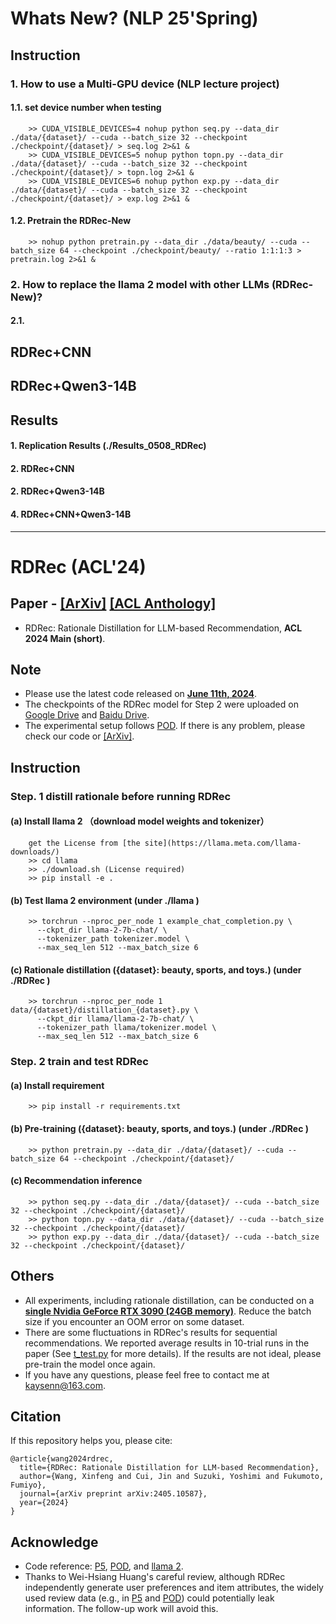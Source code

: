 # Whats New? (NLP 25'Spring)
## Instruction
### 1. How to use a Multi-GPU device (NLP lecture project)
#### 1.1. set device number when testing
        >> CUDA_VISIBLE_DEVICES=4 nohup python seq.py --data_dir ./data/{dataset}/ --cuda --batch_size 32 --checkpoint ./checkpoint/{dataset}/ > seq.log 2>&1 &
        >> CUDA_VISIBLE_DEVICES=5 nohup python topn.py --data_dir ./data/{dataset}/ --cuda --batch_size 32 --checkpoint ./checkpoint/{dataset}/ > topn.log 2>&1 &
        >> CUDA_VISIBLE_DEVICES=6 nohup python exp.py --data_dir ./data/{dataset}/ --cuda --batch_size 32 --checkpoint ./checkpoint/{dataset}/ > exp.log 2>&1 &
#### 1.2. Pretrain the RDRec-New
        >> nohup python pretrain.py --data_dir ./data/beauty/ --cuda --batch_size 64 --checkpoint ./checkpoint/beauty/ --ratio 1:1:1:3 > pretrain.log 2>&1 &

### 2. How to replace the llama 2 model with other LLMs (RDRec-New)?

#### 2.1. 

## RDRec+CNN

## RDRec+Qwen3-14B


## Results

#### 1. Replication Results (./Results_0508_RDRec)


#### 2. RDRec+CNN

#### 2. RDRec+Qwen3-14B

#### 4. RDRec+CNN+Qwen3-14B
 
---

# RDRec (ACL'24)

## Paper - [[ArXiv]](https://arxiv.org/pdf/2405.10587) [[ACL Anthology]](https://aclanthology.org/2024.acl-short.6/)
- RDRec: Rationale Distillation for LLM-based Recommendation, **ACL 2024 Main (short)**.

## Note
- Please use the latest code released on **<u>June 11th, 2024</u>**.
- The checkpoints of the RDRec model for Step 2 were uploaded on [Google Drive](https://drive.google.com/drive/folders/1bwhliM4KN8pBdk5c0pRPDVCgTJbeOk0s) and [Baidu Drive](https://pan.baidu.com/s/15TQ6zi-ZHfPik02bjlPwRQ?pwd=eb3d ).
- The experimental setup follows [POD](https://github.com/lileipisces/POD). If there is any problem, please check our code or [[ArXiv]](https://arxiv.org/pdf/2405.10587).

## Instruction
### Step. 1 distill rationale before running RDRec

#### (a) Install llama 2 （download model weights and tokenizer）
        get the License from [the site](https://llama.meta.com/llama-downloads/)
        >> cd llama 
	    >> ./download.sh (License required)
        >> pip install -e .

#### (b) Test llama 2 environment  (under ./llama )
        >> torchrun --nproc_per_node 1 example_chat_completion.py \
          --ckpt_dir llama-2-7b-chat/ \
          --tokenizer_path tokenizer.model \
          --max_seq_len 512 --max_batch_size 6

#### (c) Rationale distillation  ({dataset}: beauty, sports, and toys.) (under ./RDRec )
        >> torchrun --nproc_per_node 1 data/{dataset}/distillation_{dataset}.py \
          --ckpt_dir llama/llama-2-7b-chat/ \
          --tokenizer_path llama/tokenizer.model \
          --max_seq_len 512 --max_batch_size 6

### Step. 2 train and test RDRec

#### (a) Install requirement 
        >> pip install -r requirements.txt

#### (b) Pre-training ({dataset}: beauty, sports, and toys.) (under ./RDRec )
        >> python pretrain.py --data_dir ./data/{dataset}/ --cuda --batch_size 64 --checkpoint ./checkpoint/{dataset}/

#### (c) Recommendation inference 
        >> python seq.py --data_dir ./data/{dataset}/ --cuda --batch_size 32 --checkpoint ./checkpoint/{dataset}/
        >> python topn.py --data_dir ./data/{dataset}/ --cuda --batch_size 32 --checkpoint ./checkpoint/{dataset}/
        >> python exp.py --data_dir ./data/{dataset}/ --cuda --batch_size 32 --checkpoint ./checkpoint/{dataset}/


## Others
- All experiments, including rationale distillation, can be conducted on a **<u>single Nvidia GeForce RTX 3090 (24GB memory)</u>**. Reduce the batch size if you encounter an OOM error on some dataset.
- There are some fluctuations in RDRec's results for sequential recommendations. We reported average results in 10-trial runs in the paper  (See [t_test.py](https://github.com/WangXFng/RDRec/blob/main/utils/t_test.py) for more details). If the results are not ideal, please pre-train the model once again. 
- If you have any questions, please feel free to contact me at kaysenn@163.com.


## Citation
If this repository helps you, please cite:

	@article{wang2024rdrec,
	  title={RDRec: Rationale Distillation for LLM-based Recommendation},
	  author={Wang, Xinfeng and Cui, Jin and Suzuki, Yoshimi and Fukumoto, Fumiyo},
	  journal={arXiv preprint arXiv:2405.10587},
	  year={2024}
	}


## Acknowledge
- Code reference: [P5](https://github.com/jeykigung/P5), [POD](https://github.com/lileipisces/POD), and [llama 2](https://github.com/facebookresearch/llama).
- Thanks to Wei-Hsiang Huang's careful review, although RDRec independently generate user preferences and item attributes, the widely used review data (e.g., in [P5](https://github.com/jeykigung/P5) and [POD](https://github.com/lileipisces/POD)) could potentially leak information. The follow-up work will avoid this.
